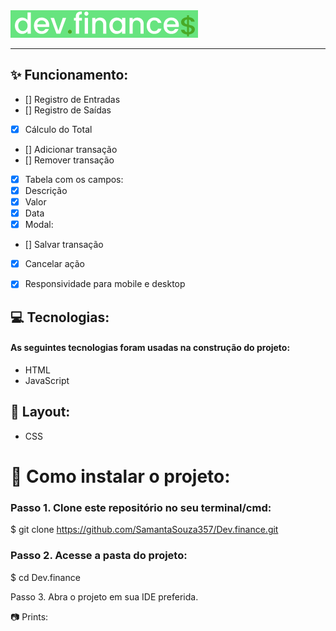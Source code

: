  <img src="./imagens/logo_devFinance.png" >

--------------------------------------------------------------------------------

## ✨ Funcionamento:
- [] Registro de Entradas
- [] Registro de Saídas
- [x] Cálculo do Total
- [] Adicionar transação
- []  Remover transação
- [x] Tabela com os campos:
- [x] Descrição
- [x] Valor
- [x] Data
 - [x]  Modal:
- [] Salvar transação
- [x]  Cancelar ação
- [x]  Responsividade para mobile e desktop


## 💻 Tecnologias:
#### As seguintes tecnologias foram usadas na construção do projeto:

* HTML
* JavaScript


## 🎨 Layout:
- CSS


# 📂 Como instalar o projeto:
### Passo 1. Clone este repositório no seu terminal/cmd:

$ git clone https://github.com/SamantaSouza357/Dev.finance.git


### Passo 2. Acesse a pasta do projeto:

$ cd Dev.finance

Passo 3. Abra o projeto em sua IDE preferida.

📷 Prints: